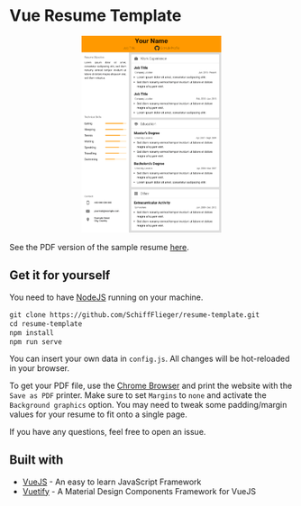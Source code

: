 # Vue Resume Template
<p align="center" >
<img src="https://github.com/SchiffFlieger/resume-template/blob/master/sample-resume.png" height="350" />
</p>

See the PDF version of the sample resume [here](sample-resume.pdf).

## Get it for yourself
You need to have [NodeJS](https://nodejs.org/en/) running on your machine.
```
git clone https://github.com/SchiffFlieger/resume-template.git
cd resume-template
npm install
npm run serve
```

You can insert your own data in `config.js`. All changes will be hot-reloaded in your browser. 

To get your PDF file, use the [Chrome Browser](https://www.google.com/chrome) and print the website with the `Save as PDF` printer. 
Make sure to set `Margins` to `none` and activate the `Background graphics` option. 
You may need to tweak some padding/margin values for your resume to fit onto a single page.

If you have any questions, feel free to open an issue.

## Built with 
* [VueJS](https://vuejs.org) - An easy to learn JavaScript Framework 
* [Vuetify](https://vuetifyjs.com/en/) - A Material Design Components Framework for VueJS 
